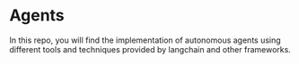 # Agents

In this repo, you will find the implementation of autonomous agents using different tools and techniques provided by langchain and other frameworks.